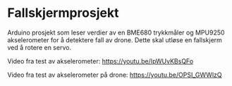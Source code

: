 # Fallskjermprosjekt
Arduino prosjekt som leser verdier av en BME680 trykkmåler og MPU9250 akselerometer for å detektere fall av drone. Dette skal utløse en fallskjerm ved å rotere en servo.

Video fra test av akselerometer:
https://youtu.be/IpWUvKBsQFo

Video fra test av akselerometer på drone:
https://youtu.be/OPSI_GWWlzQ
